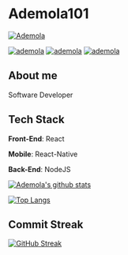 # Ademola101

 
<p align="center">

  <a href="https://twitter.com/Ademola_isr" target="_blank"><img src="https://img.shields.io/badge/Twitter-1DA1F2.svg?&style=for-the-badge&logo=twitter&logoColor=white" alt="Ademola"></a>

   <a href="https://www.linkedin.com/in/ademola-ogunmokun-492575203/" target="_blank"><img src="https://img.shields.io/badge/LinkedIn-%230077B5.svg?&style=for-the-badge&logo=linkedin&logoColor=white" alt="ademola"></a>
  <a href="https://www.instagram.com/kingisrael12_/" target="_blank"><img src="https://img.shields.io/badge/Instagram-E4405F?style=for-the-badge&logo=instagram&logoColor=white" alt="ademola"/></a>
  <a href="https://dev.to/ademola_isr" target="_blank"><img src="https://img.shields.io/badge/dev.to-0A0A0A?style=for-the-badge&logo=dev.to&logoColor=white" alt="ademola"/></a>
  
</p>

## About me
Software Developer


## **Tech Stack**

**Front-End**: React

**Mobile**: React-Native

**Back-End**: NodeJS
  

  

[![Ademola's github stats](https://github-readme-stats.vercel.app/api?username=Ademola101&count_private=true&show_icons=true&theme=radical)](https://github.com/anuraghazra/github-readme-stats)

[![Top Langs](https://github-readme-stats.vercel.app/api/top-langs/?username=Ademola101&exclude_repo=Data-visualization-)](https://github.com/anuraghazra/github-readme-stats)

## Commit Streak

[![GitHub Streak](https://github-readme-streak-stats.herokuapp.com/?user=Ademola101&theme=dark)](https://git.io/streak-stats)
